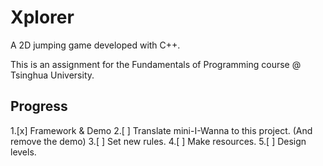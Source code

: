 # Xplorer

A 2D jumping game developed with C++.

This is an assignment for the Fundamentals of Programming course @ Tsinghua University.

## Progress

1.[x] Framework & Demo
2.[ ] Translate mini-I-Wanna to this project. (And remove the demo)
3.[ ] Set new rules.
4.[ ] Make resources.
5.[ ] Design levels.
